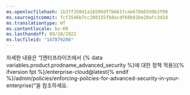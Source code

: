 ```yaml
---
ms.openlocfilehash: 1b37f350d1a16509df7b661fcde678b6599b3f09
ms.sourcegitcommit: fcf3546b7cc208155fb8acdf68b81be28afc3d2d
ms.translationtype: HT
ms.contentlocale: ko-KR
ms.lasthandoff: 09/10/2022
ms.locfileid: "147879286"
---
```

자세한 내용은 “[엔터프라이즈에서 {% data variables.product.prodname_advanced_security %}에 대한 정책 적용]({% ifversion fpt %}/enterprise-cloud@latest{% endif %}/admin/policies/enforcing-policies-for-advanced-security-in-your-enterprise)”을 참조하세요.
